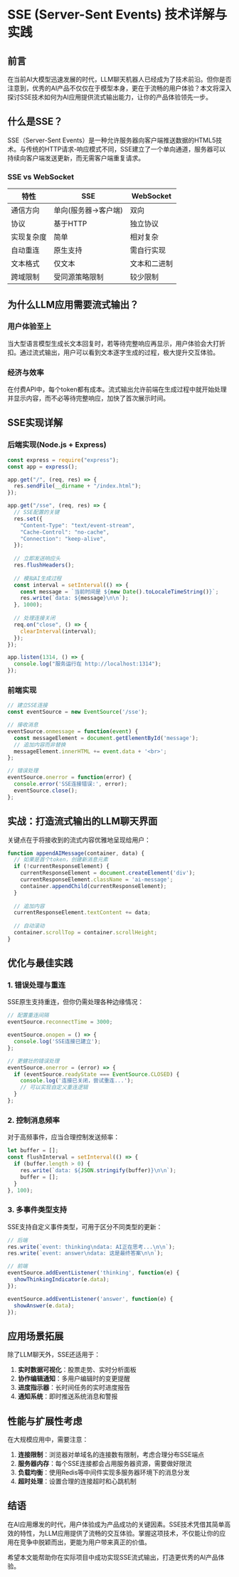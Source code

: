 # SSE (Server-Sent Events) 技术详解与实践

## 前言

在当前AI大模型迅速发展的时代，LLM聊天机器人已经成为了技术前沿。但你是否注意到，优秀的AI产品不仅仅在于模型本身，更在于流畅的用户体验？本文将深入探讨SSE技术如何为AI应用提供流式输出能力，让你的产品体验领先一步。

## 什么是SSE？

SSE（Server-Sent Events）是一种允许服务器向客户端推送数据的HTML5技术。与传统的HTTP请求-响应模式不同，SSE建立了一个单向通道，服务器可以持续向客户端发送更新，而无需客户端重复请求。

### SSE vs WebSocket

| 特性 | SSE | WebSocket |
|------|-----|-----------|
| 通信方向 | 单向(服务器→客户端) | 双向 |
| 协议 | 基于HTTP | 独立协议 |
| 实现复杂度 | 简单 | 相对复杂 |
| 自动重连 | 原生支持 | 需自行实现 |
| 文本格式 | 仅文本 | 文本和二进制 |
| 跨域限制 | 受同源策略限制 | 较少限制 |

## 为什么LLM应用需要流式输出？

### 用户体验至上
当大型语言模型生成长文本回复时，若等待完整响应再显示，用户体验会大打折扣。通过流式输出，用户可以看到文本逐字生成的过程，极大提升交互体验。

### 经济与效率
在付费API中，每个token都有成本。流式输出允许前端在生成过程中就开始处理并显示内容，而不必等待完整响应，加快了首次展示时间。

## SSE实现详解

### 后端实现(Node.js + Express)

```javascript
const express = require("express");
const app = express();

app.get("/", (req, res) => {
  res.sendFile(__dirname + "/index.html");
});

app.get("/sse", (req, res) => {
  // SSE配置的关键
  res.set({
    "Content-Type": "text/event-stream",
    "Cache-Control": "no-cache", 
    "Connection": "keep-alive",
  });
  
  // 立即发送响应头
  res.flushHeaders();
  
  // 模拟AI生成过程
  const interval = setInterval(() => {
    const message = `当前时间是 ${new Date().toLocaleTimeString()}`;
    res.write(`data: ${message}\n\n`);
  }, 1000);
  
  // 处理连接关闭
  req.on("close", () => {
    clearInterval(interval);
  });
});

app.listen(1314, () => {
  console.log("服务运行在 http://localhost:1314");
});
```

### 前端实现

```javascript
// 建立SSE连接
const eventSource = new EventSource('/sse');

// 接收消息
eventSource.onmessage = function(event) {
  const messageElement = document.getElementById('message');
  // 追加内容而非替换
  messageElement.innerHTML += event.data + '<br>';
};

// 错误处理
eventSource.onerror = function(error) {
  console.error('SSE连接错误:', error);
  eventSource.close();
};
```

## 实战：打造流式输出的LLM聊天界面

关键点在于将接收到的流式内容优雅地呈现给用户：

```javascript
function appendAIMessage(container, data) {
  // 如果是首个token，创建新消息元素
  if (!currentResponseElement) {
    currentResponseElement = document.createElement('div');
    currentResponseElement.className = 'ai-message';
    container.appendChild(currentResponseElement);
  }
  
  // 追加内容
  currentResponseElement.textContent += data;
  
  // 自动滚动
  container.scrollTop = container.scrollHeight;
}
```

## 优化与最佳实践

### 1. 错误处理与重连
SSE原生支持重连，但你仍需处理各种边缘情况：

```javascript
// 配置重连间隔
eventSource.reconnectTime = 3000;

eventSource.onopen = () => {
  console.log('SSE连接已建立');
};

// 更健壮的错误处理
eventSource.onerror = (error) => {
  if (eventSource.readyState === EventSource.CLOSED) {
    console.log('连接已关闭，尝试重连...');
    // 可以实现自定义重连逻辑
  }
};
```

### 2. 控制消息频率

对于高频事件，应当合理控制发送频率：

```javascript
let buffer = [];
const flushInterval = setInterval(() => {
  if (buffer.length > 0) {
    res.write(`data: ${JSON.stringify(buffer)}\n\n`);
    buffer = [];
  }
}, 100);
```

### 3. 多事件类型支持

SSE支持自定义事件类型，可用于区分不同类型的更新：

```javascript
// 后端
res.write(`event: thinking\ndata: AI正在思考...\n\n`);
res.write(`event: answer\ndata: 这是最终答案\n\n`);

// 前端
eventSource.addEventListener('thinking', function(e) {
  showThinkingIndicator(e.data);
});

eventSource.addEventListener('answer', function(e) {
  showAnswer(e.data);
});
```

## 应用场景拓展

除了LLM聊天外，SSE还适用于：

1. **实时数据可视化**：股票走势、实时分析面板
2. **协作编辑通知**：多用户编辑时的变更提醒
3. **进度指示器**：长时间任务的实时进度报告
4. **通知系统**：即时推送系统消息和警报

## 性能与扩展性考虑

在大规模应用中，需要注意：

1. **连接限制**：浏览器对单域名的连接数有限制，考虑合理分布SSE端点
2. **服务器内存**：每个SSE连接都会占用服务器资源，需要做好限流
3. **负载均衡**：使用Redis等中间件实现多服务器环境下的消息分发
4. **超时处理**：设置合理的连接超时和心跳机制

## 结语

在AI应用爆发的时代，用户体验成为产品成功的关键因素。SSE技术凭借其简单高效的特性，为LLM应用提供了流畅的交互体验。掌握这项技术，不仅能让你的应用在竞争中脱颖而出，更能为用户带来真正的价值。

希望本文能帮助你在实际项目中成功实现SSE流式输出，打造更优秀的AI产品体验。